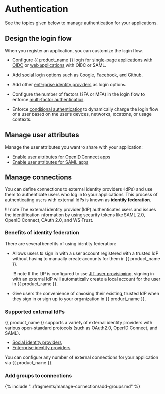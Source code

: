 # Authentication

See the topics given below to manage authentication for your applications.

## Design the login flow

When you register an application, you can customize the login flow.

- Configure {{ product_name }} login for [single-page applications with OIDC]({{base_path}}/guides/authentication/add-login-to-single-page-app/) or [web applications]({{base_path}}/guides/authentication/add-login-to-web-app/) with OIDC or SAML.

- Add [social login]({{base_path}}/guides/authentication/social-login/) options such as [Google]({{base_path}}/guides/authentication/social-login/add-google-login/), [Facebook]({{base_path}}/guides/authentication/social-login/add-facebook-login/), and [Github]({{base_path}}/guides/authentication/social-login/add-github-login/).

- Add other [enterprise identity providers]({{base_path}}/guides/authentication/enterprise-login/) as login options.

- Configure the number of factors (2FA or MFA) in the login flow to enforce [multi-factor authentication]({{base_path}}/guides/authentication/mfa/).

- Enforce [conditional authentication]({{base_path}}/guides/authentication/conditional-auth/) to dynamically change the login flow of a user based on the user’s devices, networks, locations, or usage contexts.

## Manage user attributes

Manage the user attributes you want to share with your application:

- [Enable user attributes for OpenID Connect apps]({{base_path}}/guides/authentication/user-attributes/enable-attributes-for-oidc-app/)
- [Enable user attributes for SAML apps]({{base_path}}/guides/authentication/user-attributes/enable-attributes-for-saml-app/)

## Manage connections

You can define connections to external identity providers (IdPs) and use them to authenticate users who log in to your applications. This process of authenticating users with external IdPs is known as **identity federation**.

!!! note
    The external identity provider (IdP) authenticates users and issues the identification information by using security tokens like SAML 2.0, OpenID Connect, OAuth 2.0, and WS-Trust.

### Benefits of identity federation

There are several benefits of using identity federation:

- Allows users to sign in with a user account registered with a trusted IdP without having to manually create accounts for them in {{ product_name }}.

    !!! note
        If the IdP is configured to use [JIT user provisioning]({{base_path}}/guides/authentication/jit-user-provisioning/), signing in with an external IdP will automatically create a local account for the user in {{ product_name }}.

- Give users the convenience of choosing their existing, trusted IdP when they sign in or sign up to your organization in {{ product_name }}.

### Supported external IdPs

{{ product_name }} supports a variety of external identity providers with various open-standard protocols (such as OAuth2.0, OpenID Connect, and SAML).

- [Social identity providers]({{base_path}}/guides/authentication/social-login/)
- [Enterprise identity providers]({{base_path}}/guides/authentication/enterprise-login/)

You can configure any number of external connections for your application via {{ product_name }}.

### Add groups to connections

{% include "../fragments/manage-connection/add-groups.md" %}